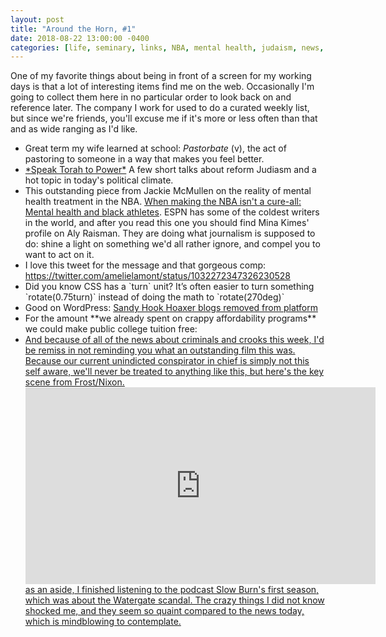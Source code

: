 ```yaml
---
layout: post
title: "Around the Horn, #1"
date: 2018-08-22 13:00:00 -0400
categories: [life, seminary, links, NBA, mental health, judaism, news, Around the Horn]
---
```


One of my favorite things about being in front of a screen for my working days is that a lot of interesting items find me on the web. Occasionally I'm going to collect them here in no particular order to look back on and reference later. The company I work for used to do a curated weekly list, but since we're friends, you'll excuse me if it's more or less often than that and as wide ranging as I'd like. 

<ul>
	<li>Great term my wife learned at school: <em>Pastorbate</em> (v), the act of pastoring to someone in a way that makes you feel better.</li> 
	<li><a href="https://avodah.net/speaktorahtopower/">*Speak Torah to Power*</a> A few short talks about reform Judiasm and a hot topic in today's political climate.</li>
	<li>This outstanding piece from Jackie McMullen on the reality of mental health treatment in the NBA. <a href="http://www.espn.com/nba/story/_/id/24393541/jackie-macmullan-complex-issue-mental-health-nba-african-american-community">When making the NBA isn't a cure-all: Mental health and black athletes</a>. ESPN has some of the coldest writers in the world, and after you read this one you should find Mina Kimes' profile on Aly Raisman. They are doing what journalism is supposed to do: shine a light on something we'd all rather ignore, and compel you to want to act on it.</li>
	<li>I love this tweet for the message and that gorgeous comp: <a href="https://twitter.com/amelielamont/status/1032272347326230528">https://twitter.com/amelielamont/status/1032272347326230528</a></li>
	<li>Did you know CSS has a `turn` unit? It’s often easier to turn something `rotate(0.75turn)` instead of doing the math to `rotate(270deg)`</li>
	<li>Good on WordPress: <a href="https://gizmodo.com/sandy-hook-hoaxer-blogs-start-disappearing-from-wordpre-1828396727">Sandy Hook Hoaxer blogs removed from platform</a></li>
	<li>For the amount **we already spent on crappy affordability programs** we could make public college tuition free: <a href="https://www.theatlantic.com/business/archive/2014/01/heres-exactly-how-much-the-government-would-have-to-spend-to-make-public-college-tuition-free/282803//> https://www.theatlantic.com/business/archive/2014/01/heres-exactly-how-much-the-government-would-have-to-spend-to-make-public-college-tuition-free/282803/</a>. For reference, Trump signed into law a defense bill that spends over 10 times that amount this fiscal year. The merits of our defense spending aside, we need to remember that money is there, if political will is mobilized.</li>
	<li> Speaking of public universities, holy shit this spot is amazing: 
		<div>
			<iframe width="560" height="315" src="https://www.youtube.com/embed/g9OBoZm_Vds" frameborder="0" allow="autoplay; encrypted-media" allowfullscreen></iframe>
		</div>
	</li>
	<li>And because of all of the news about criminals and crooks this week, I'd be remiss in not reminding you what an outstanding film this was. Because our current unindicted conspirator in chief is simply not this self aware, we'll never be treated to anything like this, but here's the key scene from Frost/Nixon.
		<div>
			<iframe width="560" height="315" src="https://www.youtube.com/embed/vFHYiOfBRng" frameborder="0" allow="autoplay; encrypted-media" allowfullscreen></iframe>
		</div>
		as an aside, I finished listening to the podcast Slow Burn's first season, which was about the Watergate scandal. The crazy things I did not know shocked me, and they seem so quaint compared to the news today, which is mindblowing to contemplate. 
	</li>
</ul>

